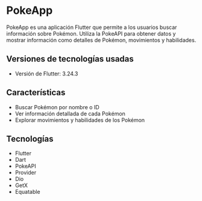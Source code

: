 # PokeApp

PokeApp es una aplicación Flutter que permite a los usuarios buscar información sobre Pokémon. Utiliza la PokeAPI para obtener datos y mostrar información como detalles de Pokémon, movimientos y habilidades.

## Versiones de tecnologías usadas

- Versión de Flutter: 3.24.3

## Características

- Buscar Pokémon por nombre o ID
- Ver información detallada de cada Pokémon
- Explorar movimientos y habilidades de los Pokémon

## Tecnologías

- Flutter
- Dart
- PokeAPI
- Provider
- Dio
- GetX
- Equatable


